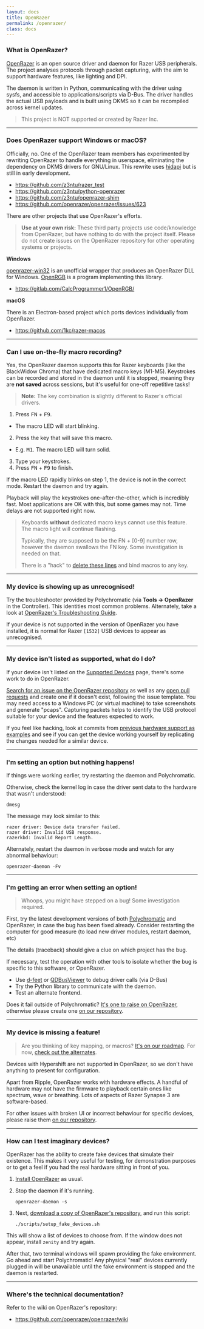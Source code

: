 ```yaml
---
layout: docs
title: OpenRazer
permalink: /openrazer/
class: docs
---
```


### What is OpenRazer?

[OpenRazer] is an open source driver and daemon for Razer USB peripherals.
The project analyses protocols through packet capturing, with the aim to
support hardware features, like lighting and DPI.

The daemon is written in Python, communicating with the driver using sysfs,
and accessible to applications/scripts via D-Bus. The driver handles the
actual USB payloads and is built using DKMS so it can be recompiled across
kernel updates.

> This project is NOT supported or created by Razer Inc.

[OpenRazer]: https://openrazer.github.io

---

### Does OpenRazer support Windows or macOS?

Officially, no. One of the OpenRazer team members has experimented by
rewriting OpenRazer to handle everything in userspace, eliminating
the dependency on DKMS drivers for GNU/Linux. This rewrite uses [hidapi](https://github.com/signal11/hidapi)
but is still in early development.

* <https://github.com/z3ntu/razer_test>
* <https://github.com/z3ntu/python-openrazer>
* <https://github.com/z3ntu/openrazer-shim>
* <https://github.com/openrazer/openrazer/issues/623>

There are other projects that use OpenRazer's efforts.

> **Use at your own risk:** These third party projects use code/knowledge from OpenRazer,
> but have nothing to do with the project itself. Please do not create issues on the OpenRazer repository
> for other operating systems or projects.

**Windows**

[openrazer-win32](https://github.com/CalcProgrammer1/openrazer-win32)
is an unofficial wrapper that produces an OpenRazer DLL for Windows. [OpenRGB](https://openrgb.org/)
is a program implementing this library.

* <https://gitlab.com/CalcProgrammer1/OpenRGB/>

**macOS**

There is an Electron-based project which ports devices individually from OpenRazer.

* <https://github.com/1kc/razer-macos>

---

### Can I use on-the-fly macro recording?

Yes, the OpenRazer daemon supports this for Razer keyboards (like the BlackWidow Chroma)
that have dedicated macro keys (M1-M5). Keystrokes can be recorded and stored in
the daemon until it is stopped, meaning they are **not saved** across sessions,
but it's useful for one-off repetitive tasks!

> **Note:** The key combination is slightly different to Razer's official drivers.

1. Press <kbd>FN</kbd> + <kbd>F9</kbd>.
  * The macro LED will start blinking.
2. Press the key that will save this macro.
  * E.g. <kbd>M1</kbd>. The macro LED will turn solid.
3. Type your keystrokes.
4. Press <kbd>FN</kbd> + <kbd>F9</kbd> to finish.

If the macro LED rapidly blinks on step 1, the device is not in the correct mode.
Restart the daemon and try again.

Playback will play the keystrokes one-after-the-other, which is incredibly fast.
Most applications are OK with this, but some games may not. Time delays are not supported right now.

> Keyboards **without** dedicated macro keys cannot use this feature.
> The macro light will continue flashing.
>
> Typically, they are supposed to be the FN + [0-9] number row, however the
> daemon swallows the FN key. Some investigation is needed on that.
>
> There is a "hack" to [delete these lines](https://github.com/openrazer/openrazer/blob/bd71e769d9239fc4ffac69c04cf3cc88b12d7bda/daemon/openrazer_daemon/misc/key_event_management.py#L488-L493) and bind macros to any key.

---

### My device is showing up as unrecognised!

Try the troubleshooter provided by Polychromatic (via **Tools → OpenRazer** in the Controller).
This identities most common problems. Alternately, take a look at [OpenRazer's
Troubleshooting Guide](https://github.com/openrazer/openrazer/wiki/Troubleshooting).

If your device is not supported in the version of OpenRazer you have installed,
it is normal for Razer `[1532]` USB devices to appear as unrecognised.

---

### My device isn't listed as supported, what do I do?

If your device isn't listed on the [Supported Devices](https://polychromatic.app/devices/) page,
there's some work to do in OpenRazer.

[Search for an issue on the OpenRazer repository](https://github.com/openrazer/openrazer/issues)
as well as any [open pull requests](https://github.com/openrazer/openrazer/pulls)
and create one if it doesn't exist, following the issue template. You may need access to
a Windows PC (or virtual machine) to take screenshots and generate "pcaps". Capturing packets
helps to identify the USB protocol suitable for your device and the features expected to work.

If you feel like hacking, look at commits from
[previous hardware support as examples](https://github.com/openrazer/openrazer/search?q=Add+support+for&type=commits)
and see if you can get the device working yourself by replicating the changes needed for a similar device.

---

### I'm setting an option but nothing happens!

If things were working earlier, try restarting the daemon and Polychromatic.

Otherwise, check the kernel log in case the driver sent data to the hardware
that wasn't understood:

    dmesg

The message may look similar to this:

>
    razer driver: Device data transfer failed.
    razer driver: Invalid USB response.
    razerkbd: Invalid Report Length.

Alternately, restart the daemon in verbose mode and watch for any abnormal behaviour:

    openrazer-daemon -Fv

---

### I'm getting an error when setting an option!

> Whoops, you might have stepped on a bug! Some investigation required.

First, try the latest development versions of both
[Polychromatic](https://github.com/polychromatic/polychromatic/#hacking--contributing)
and OpenRazer, in case the bug has been fixed already. Consider restarting
the computer for good measure (to load new driver modules, restart daemon, etc)

The details (traceback) should give a clue on which project has the bug.

If necessary, test the operation with other tools to isolate whether the bug is
specific to this software, or OpenRazer.

* Use [d-feet] or [QDBusViewer] to debug driver calls (via D-Bus)
* Try the Python library to communicate with the daemon.
* Test an alternate frontend.

Does it fail outside of Polychromatic? [It's one to raise on OpenRazer](https://github.com/openrazer/openrazer/issues),
otherwise please create one [on our repository](https://github.com/polychromatic/polychromatic/issues?q=is%3Aissue).

---

### My device is missing a feature!

> Are you thinking of key mapping, or macros? [It's on our roadmap](/roadmap/).
> For now, [check out the alternates](/faqs/#can-i-remap-keys).

Devices with Hypershift are not supported in OpenRazer, so we don't have anything
to present for configuration.

Apart from Ripple, OpenRazer works with hardware effects. A handful of hardware may
not have the firmware to playback certain ones like spectrum, wave or breathing.
Lots of aspects of Razer Synapse 3 are software-based.

For other issues with broken UI or incorrect behaviour for specific devices, please raise
them [on our repository](https://github.com/polychromatic/polychromatic/issues?q=is%3Aissue).

---

### How can I test imaginary devices?

OpenRazer has the ability to create fake devices that simulate their existence.
This makes it very useful for testing, for demonstration purposes or to get a
feel if you had the real hardware sitting in front of you.

1. [Install OpenRazer](https://openrazer.github.io/#download) as usual.

1. Stop the daemon if it's running.

       openrazer-daemon -s

1. Next, [download a copy of OpenRazer's repository](https://github.com/openrazer/openrazer/archive/refs/heads/master.zip),
and run this script:

       ./scripts/setup_fake_devices.sh

This will show a list of devices to choose from.
If the window does not appear, install `zenity` and try again.

After that, two terminal
windows will spawn providing the fake environment. Go ahead and start Polychromatic!
Any physical "real" devices currently plugged in will be unavailable
until the fake environment is stopped and the daemon is restarted.


[OpenRazer]: https://openrazer.github.io
[d-feet]: https://wiki.gnome.org/Apps/DFeet
[QDBusViewer]: https://doc.qt.io/qt-5/qdbusviewer.html

---

### Where's the technical documentation?

Refer to the wiki on OpenRazer's repository:

* <https://github.com/openrazer/openrazer/wiki>
